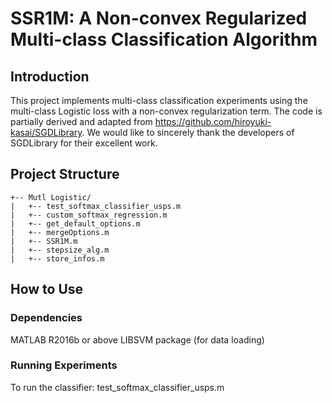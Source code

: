 # SSR1M: A Non-convex Regularized Multi-class Classification Algorithm
## Introduction
This project implements multi-class classification experiments using  the multi-class Logistic loss with a non-convex regularization term. The code is partially derived and adapted from https://github.com/hiroyuki-kasai/SGDLibrary. We would like to sincerely thank the developers of SGDLibrary for their excellent work.

## Project Structure
	+-- Mutl Logistic/                
	|   +-- test_softmax_classifier_usps.m
	|   +-- custom_softmax_regression.m
	|   +-- get_default_options.m
	|   +-- mergeOptions.m
	|   +-- SSR1M.m
	|   +-- stepsize_alg.m
	|   +-- store_infos.m

## How to Use
### Dependencies

MATLAB R2016b or above
LIBSVM package (for data loading)

### Running Experiments
To run the classifier: test_softmax_classifier_usps.m
